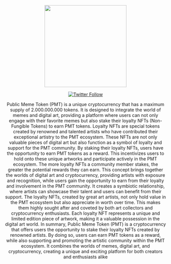 <p align="center">
  <a >
    <picture>
      <source media="(prefers-color-scheme: dark)" srcset="https://i.ibb.co/JB9nbZC/banner-PMT.png">
      <img src="https://i.ibb.co/JB9nbZC/banner-PMT.png" height="256">
    </picture>
  </a>
</p>

<p align="center">
 <a aria-label="Vercel logo" href="https://twitter.com/publicmemetoken">
    <img alt="Twitter Follow" src="https://img.shields.io/twitter/follow/publicmemetoken">
</a>
</p>
<p align="center">  
<a>
Public Meme Token (PMT) is a unique cryptocurrency that has a maximum supply of 2.000.000.000 tokens. It is designed to integrate the world of memes and digital art, providing a platform where users can not only engage with their favorite memes but also stake their loyalty NFTs (Non-Fungible Tokens) to earn PMT tokens.
Loyalty NFTs are special tokens created by renowned and talented artists who have contributed their exceptional artistry to the PMT ecosystem. These NFTs are not only valuable pieces of digital art but also function as a symbol of loyalty and support for the PMT community.
By staking their loyalty NFTs, users have the opportunity to earn PMT tokens as a reward. This incentivizes users to hold onto these unique artworks and participate actively in the PMT ecosystem. The more loyalty NFTs a community member stakes, the greater the potential rewards they can earn.
This concept brings together the worlds of digital art and cryptocurrency, providing artists with exposure and recognition, while users gain the opportunity to earn from their loyalty and involvement in the PMT community. It creates a symbiotic relationship, where artists can showcase their talent and users can benefit from their support.
The loyalty NFTs, created by great art artists, not only hold value in the PMT ecosystem but also appreciate in worth over time. This makes them highly sought after and coveted by both art collectors and cryptocurrency enthusiasts. Each loyalty NFT represents a unique and limited edition piece of artwork, making it a valuable possession in the digital art world.
In summary, Public Meme Token (PMT) is a cryptocurrency that offers users the opportunity to stake their loyalty NFTs created by renowned artists. By doing so, users can earn PMT tokens as a reward, while also supporting and promoting the artistic community within the PMT ecosystem. It combines the worlds of memes, digital art, and cryptocurrency, creating a unique and exciting platform for both creators and enthusiasts alike
</a>  
</p>
